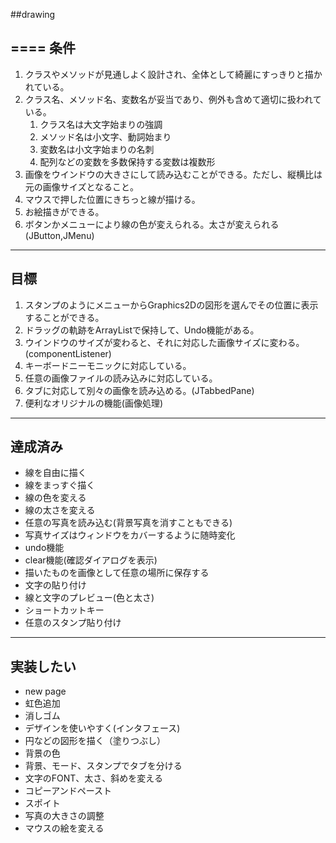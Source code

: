 ##drawing

====
条件
---
1. クラスやメソッドが見通しよく設計され、全体として綺麗にすっきりと描かれている。  
2. クラス名、メソッド名、変数名が妥当であり、例外も含めて適切に扱われている。  
	1. クラス名は大文字始まりの強調  
	2. メソッド名は小文字、動詞始まり  
	3. 変数名は小文字始まりの名刺  
	4. 配列などの変数を多数保持する変数は複数形  
7. 画像をウインドウの大きさにして読み込むことができる。ただし、縦横比は元の画像サイズとなること。  
8. マウスで押した位置にきちっと線が描ける。  
9. お絵描きができる。  
10. ボタンかメニューにより線の色が変えられる。太さが変えられる(JButton,JMenu)  

---
目標
---
1. スタンプのようにメニューからGraphics2Dの図形を選んでその位置に表示することができる。  
2. ドラッグの軌跡をArrayListで保持して、Undo機能がある。  
3. ウインドウのサイズが変わると、それに対応した画像サイズに変わる。(componentListener)  
4. キーボードニーモニックに対応している。  
5. 任意の画像ファイルの読み込みに対応している。  
6. タブに対応して別々の画像を読み込める。(JTabbedPane)  
7. 便利なオリジナルの機能(画像処理)  


---
達成済み
---
* 線を自由に描く
* 線をまっすぐ描く
* 線の色を変える
* 線の太さを変える
* 任意の写真を読み込む(背景写真を消すこともできる)
* 写真サイズはウィンドウをカバーするように随時変化
* undo機能
* clear機能(確認ダイアログを表示)
* 描いたものを画像として任意の場所に保存する
* 文字の貼り付け
* 線と文字のプレビュー(色と太さ)
* ショートカットキー
* 任意のスタンプ貼り付け

---
実装したい
---
* new page
* 虹色追加
* 消しゴム
* デザインを使いやすく(インタフェース)
* 円などの図形を描く（塗りつぶし）
* 背景の色
* 背景、モード、スタンプでタブを分ける
* 文字のFONT、太さ、斜めを変える
* コピーアンドペースト
* スポイト
* 写真の大きさの調整
* マウスの絵を変える

